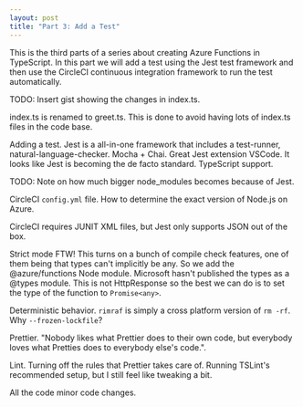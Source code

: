 ```yaml
---
layout: post
title: "Part 3: Add a Test"
---
```


This is the third parts of a series about creating Azure Functions in TypeScript. In this part we will add a test using the Jest test framework and then use the CircleCI continuous integration framework to run the test automatically.

TODO: Insert gist showing the changes in index.ts.

index.ts is renamed to greet.ts. This is done to avoid having lots of index.ts files in the code base.

Adding a test. Jest is a all-in-one framework that includes a test-runner, natural-language-checker. Mocha + Chai. Great Jest extension VSCode. It looks like Jest is becoming the de facto standard. TypeScript support.

TODO: Note on how much bigger node_modules becomes because of Jest.

CircleCI `config.yml` file. How to determine the exact version of Node.js on Azure.

CircleCI requires JUNIT XML files, but Jest only supports JSON out of the box.

Strict mode FTW! This turns on a bunch of compile check features, one of them being that types can't implicitly be any. So we add the @azure/functions Node module. Microsoft hasn't published the types as a @types module. This is not HttpResponse so the best we can do is to set the type of the function to `Promise<any>`.

Deterministic behavior. `rimraf` is simply a cross platform version of `rm -rf`. Why `--frozen-lockfile`?

Prettier. "Nobody likes what Prettier does to their own code, but everybody loves what Pretties does to everybody else's code.".

Lint. Turning off the rules that Prettier takes care of. Running TSLint's recommended setup, but I still feel like tweaking a bit.

All the code minor code changes.
